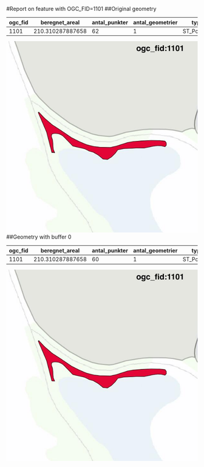 #Report on feature with OGC_FID=1101
##Original geometry



| ogc_fid |  beregnet_areal  | antal_punkter | antal_geometrier |    type    |
|---------|------------------|---------------|------------------|------------|
|    1101 | 210.310287887658 |            62 |                1 | ST_Polygon|
![geom](../images/1101_invalid.jpg)
##Geometry with buffer 0



| ogc_fid |  beregnet_areal  | antal_punkter | antal_geometrier |    type    |
|---------|------------------|---------------|------------------|------------|
|    1101 | 210.310287887658 |            60 |                1 | ST_Polygon|
![geom](../images/1101_buffer0.jpg)
